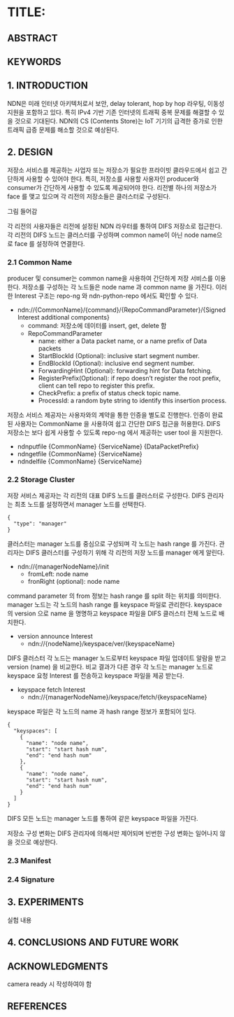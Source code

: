 # TITLE: 

## ABSTRACT

## KEYWORDS

## 1. INTRODUCTION

NDN은 미래 인터넷 아키텍처로서 보안, delay tolerant, hop by hop 라우팅, 이동성 지원을 포함하고 있다.
특히 IPv4 기반 기존 인터넷의 트래픽 중복 문제를 해결할 수 있을 것으로 기대된다.
NDN의 CS (Contents Store)는 IoT 기기의 급격한 증가로 인한 트래픽 급증 문제를 해소할 것으로 예상된다.


## 2. DESIGN

저장소 서비스를 제공하는 사업자 또는 저장소가 필요한 프라이빗 클라우드에서 쉽고 간단하게 사용할 수 있어야 한다.
특히, 저장소를 사용할 사용자인 producer와 consumer가 간단하게 사용할 수 있도록 제공되어야 한다.
리전별 하나의 저장소가 face 를 맺고 있으며 각 리전의 저장소들은 클러스터로 구성된다.

그림 들어감

각 리전의 사용자들은 리전에 설정된 NDN 라우터를 통하여 DIFS 저장소로 접근한다.
각 리전의 DIFS 노드는 클러스터를 구성하며 common name이 아닌 node name으로 face 를 설정하여 연결한다.

### 2.1 Common Name

producer 및 consumer는 common name을 사용하여 간단하게 저장 서비스를 이용한다.
저장소를 구성하는 각 노드들은 node name 과 common name 을 가진다.
이러한 Interest 구조는 repo-ng 와 ndn-python-repo 에서도 확인할 수 있다.

- ndn://{CommonName}/{command}/{RepoCommandParameter}/{Signed Interest additional components}
  - command: 저장소에 데이터를 insert, get, delete 함
  - RepoCommandParameter
    - name: either a Data packet name, or a name prefix of Data packets
    - StartBlockId (Optional): inclusive start segment number.
    - EndBlockId (Optional): inclusive end segment number.
    - ForwardingHint (Optional): forwarding hint for Data fetching.
    - RegisterPrefix(Optional): if repo doesn’t register the root prefix, client can tell repo to register this prefix.
    - CheckPrefix: a prefix of status check topic name.
    - ProcessId: a random byte string to identify this insertion process.

저장소 서비스 제공자는 사용자와의 계약을 통한 인증을 별도로 진행한다.
인증이 완료된 사용자는 CommonName 을 사용하여 쉽고 간단한 DIFS 접근을 허용한다.
DIFS 저장소는 보다 쉽게 사용할 수 있도록 repo-ng 에서 제공하는 user tool 을 지원한다.

- ndnputfile {CommonName} {ServiceName} {DataPacketPrefix}
- ndngetfile {CommonName} {ServiceName}
- ndndelfile {CommonName} {ServiceName}

### 2.2 Storage Cluster

저장 서비스 제공자는 각 리전의 대표 DIFS 노드를 클러스터로 구성한다.
DIFS 관리자는 최초 노드를 설정하면서 manager 노드를 선택한다.

```
{
  "type": "manager"
}
```

클러스터는 manager 노드를 중심으로 구성되며 각 노드는 hash range 를 가진다.
관리자는 DIFS 클러스터를 구성하기 위해 각 리전의 저장 노드를 manager 에게 알린다.

- ndn://{managerNodeName}/init
  - fromLeft: node name
  - fronRight (optional): node name

command parameter 의 from 정보는 hash range 를 split 하는 위치를 의미한다.
manager 노드는 각 노드의 hash range 를 keyspace 파일로 관리한다.
keyspace 의 version 으로 name 을 명명하고 keyspace 파일을 DIFS 클러스터 전체 노드로 배치한다.

- version announce Interest
  - ndn://{nodeName}/keyspace/ver/{keyspaceName}

DIFS 클러스터 각 노드는 manager 노드로부터 keyspace 파일 업데이트 알람을 받고 version (name) 을 비교한다.
비교 결과가 다른 경우 각 노드는 manager 노드로 keyspace 요청 Interest 를 전송하고 keyspace 파일을 제공 받는다.

- keyspace fetch Interest
  - ndn://{managerNodeName}/keyspace/fetch/{keyspaceName}

keyspace 파일은 각 노드의 name 과 hash range 정보가 포함되어 있다.

```
{
  "keyspaces": [
    {
      "name": "node name",
      "start": "start hash num",
      "end": "end hash num"
    },
    {
      "name": "node name",
      "start": "start hash num",
      "end": "end hash num"
    }
  ]
}
```

DIFS 모든 노드는 manager 노드를 통하여 같은 keyspace 파일을 가진다.

저장소 구성 변화는 DIFS 관리자에 의해서만 제어되며 빈번한 구성 변화는 일어나지 않을 것으로 예상한다.

### 2.3 Manifest



### 2.4 Signature



## 3. EXPERIMENTS

실험 내용

## 4. CONCLUSIONS AND FUTURE WORK



## ACKNOWLEDGMENTS

camera ready 시 작성하여야 함

## REFERENCES
